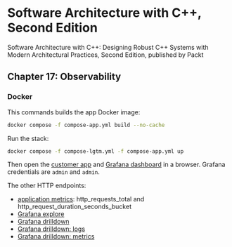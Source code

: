 # Software Architecture with C++, Second Edition

Software Architecture with C++: Designing Robust C++ Systems with Modern Architectural Practices, Second Edition, published by Packt

## Chapter 17: Observability

### Docker

This commands builds the app Docker image:

```bash
docker compose -f compose-app.yml build --no-cache
```

Run the stack:

```bash
docker compose -f compose-lgtm.yml -f compose-app.yml up
```

Then open the [customer app](http://localhost:8080/customer/v1?name=anonymous) and [Grafana dashboard](http://localhost:3000/) in a browser.
Grafana credentials are `admin` and `admin`.

The other HTTP endpoints:

- [application metrics](http://localhost:8080/metrics): http_requests_total and http_request_duration_seconds_bucket
- [Grafana explore](http://localhost:3000/explore)
- [Grafana drilldown](http://localhost:3000/drilldown)
- [Grafana drilldown: logs](http://localhost:3000/a/grafana-lokiexplore-app/explore)
- [Grafana drilldown: metrics](http://localhost:3000/a/grafana-metricsdrilldown-app/drilldown)

